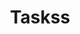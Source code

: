 ---
title: Taskss
link: https://npmjs.com/package/taskss
description: a terminal integrated todo list app.
techUsed: made in nodejs
source: github.com/ammarbinfaisal/taskss
---